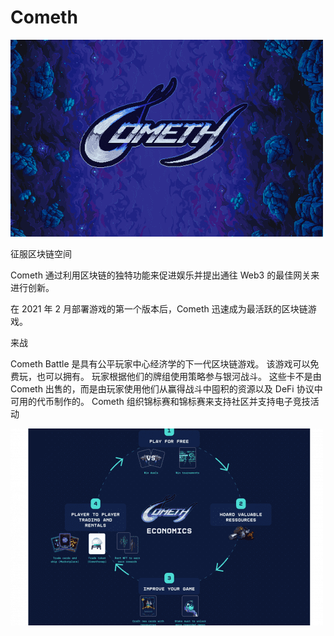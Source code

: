 # Cometh


![snfi](snfi.png)

<p>征服区块链空间</p>
<p>Cometh 通过利用区块链的独特功能来促进娱乐并提出通往 Web3 的最佳网关来进行创新。</p>
<p>在 2021 年 2 月部署游戏的第一个版本后，Cometh 迅速成为最活跃的区块链游戏。</p>
<p>来战</p>
<p>Cometh Battle 是具有公平玩家中心经济学的下一代区块链游戏。 该游戏可以免费玩，也可以拥有。 玩家根据他们的牌组使用策略参与银河战斗。 这些卡不是由 Cometh 出售的，而是由玩家使用他们从赢得战斗中囤积的资源以及 DeFi 协议中可用的代币制作的。 Cometh 组织锦标赛和锦标赛来支持社区并支持电子竞技活动</p>

![ogdsng](ogdsng.png)
